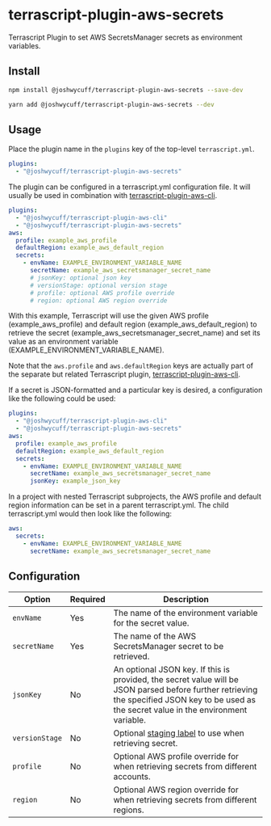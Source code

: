 # terrascript-plugin-aws-secrets

Terrascript Plugin to set AWS SecretsManager secrets as environment variables.

## Install

```bash
npm install @joshwycuff/terrascript-plugin-aws-secrets --save-dev
```

```bash
yarn add @joshwycuff/terrascript-plugin-aws-secrets --dev
```

## Usage

Place the plugin name in the `plugins` key of the top-level `terrascript.yml`.

```yaml
plugins:
  - "@joshwycuff/terrascript-plugin-aws-secrets"
```

The plugin can be configured in a terrascript.yml configuration file. It will usually be used
in combination with [terrascript-plugin-aws-cli](../terrascript-plugin-aws-cli/README.md).

```yaml
plugins:
  - "@joshwycuff/terrascript-plugin-aws-cli"
  - "@joshwycuff/terrascript-plugin-aws-secrets"
aws:
  profile: example_aws_profile
  defaultRegion: example_aws_default_region
  secrets:
    - envName: EXAMPLE_ENVIRONMENT_VARIABLE_NAME
      secretName: example_aws_secretsmanager_secret_name
      # jsonKey: optional json key
      # versionStage: optional version stage
      # profile: optional AWS profile override
      # region: optional AWS region override
```

With this example, Terrascript will use the given AWS profile (example_aws_profile) and default
region (example_aws_default_region) to retrieve the secret (example_aws_secretsmanager_secret_name)
and set its value as an environment variable (EXAMPLE_ENVIRONMENT_VARIABLE_NAME).

Note that the `aws.profile` and `aws.defaultRegion` keys are actually part of the separate but
related Terrascript plugin, [terrascript-plugin-aws-cli](../terrascript-plugin-aws-cli/README.md).

If a secret is JSON-formatted and a particular key is desired, a configuration like the following
could be used:

```yaml
plugins:
  - "@joshwycuff/terrascript-plugin-aws-cli"
  - "@joshwycuff/terrascript-plugin-aws-secrets"
aws:
  profile: example_aws_profile
  defaultRegion: example_aws_default_region
  secrets:
    - envName: EXAMPLE_ENVIRONMENT_VARIABLE_NAME
      secretName: example_aws_secretsmanager_secret_name
      jsonKey: example_json_key
```

In a project with nested Terrascript subprojects, the AWS profile and default region information
can be set in a parent terrascript.yml. The child terrascript.yml would then look like the
following:

```yaml
aws:
  secrets:
    - envName: EXAMPLE_ENVIRONMENT_VARIABLE_NAME
      secretName: example_aws_secretsmanager_secret_name
```

## Configuration

| Option | Required | Description |
| --- | --- | --- |
| `envName` | Yes | The name of the environment variable for the secret value.
| `secretName` | Yes | The name of the AWS SecretsManager secret to be retrieved.
| `jsonKey` | No | An optional JSON key. If this is provided, the secret value will be JSON parsed before further retrieving the specified JSON key to be used as the secret value in the environment variable. |
| `versionStage` | No | Optional [staging label](https://docs.aws.amazon.com/secretsmanager/latest/userguide/terms-concepts.html) to use when retrieving secret.
| `profile` | No | Optional AWS profile override for when retrieving secrets from different accounts.
| `region` | No | Optional AWS region override for when retrieving secrets from different regions.
